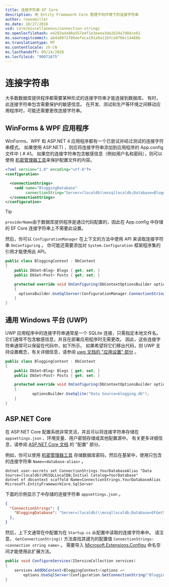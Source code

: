 ```yaml
---
title: 连接字符串-EF Core
description: 用 Entity Framework Core 管理不同环境下的连接字符串
author: rowanmiller
ms.date: 10/27/2016
uid: core/miscellaneous/connection-strings
ms.openlocfilehash: e4283ada88a557e4f1e3eeea3de2634a7d0dce61
ms.sourcegitcommit: abda0872f86eefeca191a9a11bfca976bc14468b
ms.translationtype: MT
ms.contentlocale: zh-CN
ms.lasthandoff: 09/14/2020
ms.locfileid: "90071675"
---
```

# <a name="connection-strings"></a>连接字符串

大多数数据库提供程序都需要某种形式的连接字符串才能连接到数据库。 有时，此连接字符串包含需要保护的敏感信息。 在开发、测试和生产等环境之间移动应用程序时，可能还需要更改连接字符串。

## <a name="winforms--wpf-applications"></a>WinForms & WPF 应用程序

WinForms、WPF 和 ASP.NET 4 应用程序都有一个已尝试并经过测试的连接字符串模式。 如果使用 ASP.NET) ，则应将连接字符串添加到应用程序的 App.config 文件中 ( # A1。 如果您的连接字符串包含敏感信息（例如用户名和密码），则可以使用 [机密管理器工具](/aspnet/core/security/app-secrets#secret-manager)来保护配置文件的内容。

``` xml
<?xml version="1.0" encoding="utf-8"?>
<configuration>

  <connectionStrings>
    <add name="BloggingDatabase"
         connectionString="Server=(localdb)\mssqllocaldb;Database=Blogging;Trusted_Connection=True;" />
  </connectionStrings>
</configuration>
```

> [!TIP]  
> `providerName`由于数据库提供程序是通过代码配置的，因此在 App.config 中存储的 EF Core 连接字符串上不需要此设置。

然后，你可以 `ConfigurationManager` 在上下文的方法中使用 API 来读取连接字符串 `OnConfiguring` 。 你可能还需要添加对 `System.Configuration` 框架程序集的引用才能使用此 API。

``` csharp
public class BloggingContext : DbContext
{
    public DbSet<Blog> Blogs { get; set; }
    public DbSet<Post> Posts { get; set; }

    protected override void OnConfiguring(DbContextOptionsBuilder optionsBuilder)
    {
      optionsBuilder.UseSqlServer(ConfigurationManager.ConnectionStrings["BloggingDatabase"].ConnectionString);
    }
}
```

## <a name="universal-windows-platform-uwp"></a>通用 Windows 平台 (UWP)

UWP 应用程序中的连接字符串通常是一个 SQLite 连接，只需指定本地文件名。 它们通常不包含敏感信息，并且在部署应用程序时无需更改。 因此，这些连接字符串通常可以保留在代码中，如下所示。 如果希望将它们移出代码，则 UWP 支持设置概念，有关详细信息，请参阅 [uwp 文档的 "应用设置" 部分](/windows/uwp/app-settings/store-and-retrieve-app-data) 。

``` csharp
public class BloggingContext : DbContext
{
    public DbSet<Blog> Blogs { get; set; }
    public DbSet<Post> Posts { get; set; }

    protected override void OnConfiguring(DbContextOptionsBuilder optionsBuilder)
    {
            optionsBuilder.UseSqlite("Data Source=blogging.db");
    }
}
```

## <a name="aspnet-core"></a>ASP.NET Core

在 ASP.NET Core 配置系统非常灵活，并且可以将连接字符串存储在 `appsettings.json` 、环境变量、用户密钥存储或其他配置源中。 有关更多详细信息，请参阅 [ASP.NET Core 文档](/aspnet/core/fundamentals/configuration) 的 "配置" 部分。

例如，你可以使用 [机密管理器工具](/aspnet/core/security/app-secrets#secret-manager) 存储数据库密码，然后在基架中，使用只包含的连接字符串 `Name=<database-alias>` 。

```dotnetcli
dotnet user-secrets set ConnectionStrings.YourDatabaseAlias "Data Source=(localdb)\MSSQLLocalDB;Initial Catalog=YourDatabase"
dotnet ef dbcontext scaffold Name=ConnectionStrings.YourDatabaseAlias Microsoft.EntityFrameworkCore.SqlServer
```

下面的示例显示了中存储的连接字符串 `appsettings.json` 。

``` json
{
  "ConnectionStrings": {
    "BloggingDatabase": "Server=(localdb)\\mssqllocaldb;Database=EFGetStarted.ConsoleApp.NewDb;Trusted_Connection=True;"
  },
}
```

然后，上下文通常在中配置为在 `Startup.cs` 从配置中读取的连接字符串中。 请注意， `GetConnectionString()` 方法查找其键为的配置值 `ConnectionStrings:<connection string name>` 。 需要导入 [Microsoft.Extensions.Configu](/dotnet/api/microsoft.extensions.configuration) 命名空间才能使用此扩展方法。

``` csharp
public void ConfigureServices(IServiceCollection services)
{
    services.AddDbContext<BloggingContext>(options =>
        options.UseSqlServer(Configuration.GetConnectionString("BloggingDatabase")));
}
```
